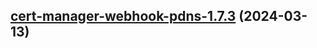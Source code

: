 

## [cert-manager-webhook-pdns-1.7.3](https://github.com/cyr-ius/truenas-charts/compare/cert-manager-webhook-pdns-1.7.2...cert-manager-webhook-pdns-1.7.3) (2024-03-13)

